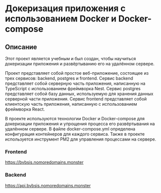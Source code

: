 # Докеризация приложения с использованием Docker и Docker-compose

## Описание

Этот проект является учебным и был создан, чтобы научиться докеризации приложения и развёртыванию его на удалённом сервере.

Проект представляет собой простое веб-приложение, состоящее из трех сервисов: backend, postgres и frontend. Сервис backend представляет собой серверную часть приложения, написанную на TypeScript с использованием фреймворка Nest. Сервис postgres представляет собой базу данных, используемую для хранения данных серверной части приложения. Сервис frontend представляет собой клиентскую часть приложения, написанную с использованием фреймворка React.

В проекте используются технологии Docker и Docker-compose для докеризации приложения и упрощения процесса его развёртывания на удалённом сервере. В файле docker-compose.yml определена конфигурация контейнеров для каждого сервиса. Также в проекте используется инструмент PM2 для управления процессами на сервере.

### Frontend
https://bvbsis.nomoredomains.monster
### Backend
https://api.bvbsis.nomoredomains.monster
